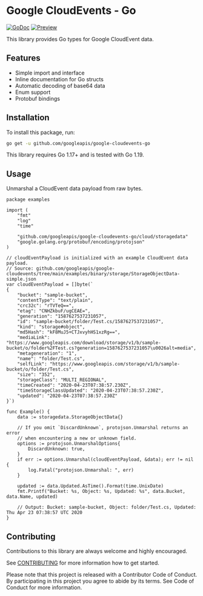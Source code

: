 # Google CloudEvents - Go

[![GoDoc](https://img.shields.io/badge/go-documentation-blue.svg?style=flat-square)](https://pkg.go.dev/mod/github.com/googleapis/google-cloudevents-go) [![Preview](https://img.shields.io/badge/stability-preview-orange?style=flat-square)](https://cloud.google.com/products#section-22)

This library provides Go types for Google CloudEvent data.

## Features

- Simple import and interface
- Inline documentation for Go structs
- Automatic decoding of base64 data
- Enum support
- Protobuf bindings

## Installation

To install this package, run:

``` sh
go get -u github.com/googleapis/google-cloudevents-go
```

This library requires Go 1.17+ and is tested with Go 1.19.

## Usage

Unmarshal a CloudEvent data payload from raw bytes.

<!-- Copied from examples/example_storage_test.go -->
```golang
package examples

import (
	"fmt"
	"log"
	"time"

	"github.com/googleapis/google-cloudevents-go/cloud/storagedata"
	"google.golang.org/protobuf/encoding/protojson"
)

// cloudEventPayload is initialized with an example CloudEvent data payload.
// Source: github.com/googleapis/google-cloudevents/tree/main/examples/binary/storage/StorageObjectData-simple.json
var cloudEventPayload = []byte(`
{
	"bucket": "sample-bucket",
	"contentType": "text/plain",
	"crc32c": "rTVTeQ==",
	"etag": "CNHZkbuF/ugCEAE=",
	"generation": "1587627537231057",
	"id": "sample-bucket/folder/Test.cs/1587627537231057",
	"kind": "storage#object",
	"md5Hash": "kF8MuJ5+CTJxvyhHS1xzRg==",
	"mediaLink": "https://www.googleapis.com/download/storage/v1/b/sample-bucket/o/folder%2FTest.cs?generation=1587627537231057\u0026alt=media",
	"metageneration": "1",
	"name": "folder/Test.cs",
	"selfLink": "https://www.googleapis.com/storage/v1/b/sample-bucket/o/folder/Test.cs",
	"size": "352",
	"storageClass": "MULTI_REGIONAL",
	"timeCreated": "2020-04-23T07:38:57.230Z",
	"timeStorageClassUpdated": "2020-04-23T07:38:57.230Z",
	"updated": "2020-04-23T07:38:57.230Z"
}`)

func Example() {
	data := storagedata.StorageObjectData{}

	// If you omit `DiscardUnknown`, protojson.Unmarshal returns an error
	// when encountering a new or unknown field.
	options := protojson.UnmarshalOptions{
		DiscardUnknown: true,
	}
	if err := options.Unmarshal(cloudEventPayload, &data); err != nil {
		log.Fatal("protojson.Unmarshal: ", err)
	}

	updated := data.Updated.AsTime().Format(time.UnixDate)
	fmt.Printf("Bucket: %s, Object: %s, Updated: %s", data.Bucket, data.Name, updated)

	// Output: Bucket: sample-bucket, Object: folder/Test.cs, Updated: Thu Apr 23 07:38:57 UTC 2020
}
```

## Contributing

Contributions to this library are always welcome and highly encouraged.

See [CONTRIBUTING](./CONTRIBUTING.md) for more information how to get started.

Please note that this project is released with a Contributor Code of Conduct.
By participating in this project you agree to abide by its terms.
See Code of Conduct for more information.
